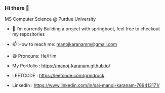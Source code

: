 ### Hi there 👋

MS Computer Science @ Purdue University

- 🔭 I’m currently Building a project with springboot, feel free to checkout my repositories
- 📫 How to reach me: manojkaranamm@gmail.com
- 😄 Pronouns: He/Him
- My Portfolio : https://manoj-karanam.github.io/
- LEETCODE : https://leetcode.com/grindrock
- LinkedIn : https://www.linkedin.com/in/sai-manoj-karanam-769413171/



  <!--- 👯 I’m looking to collaborate on ...
- 🤔 I’m looking for help with ...
- 💬 Ask me about ...
- - ⚡ Fun fact:-->

